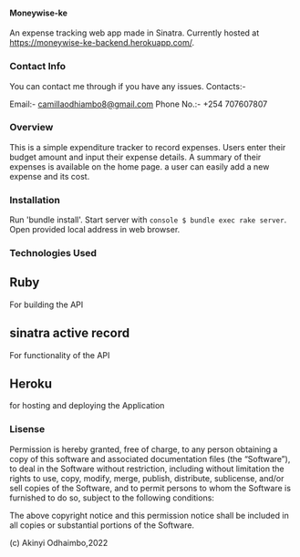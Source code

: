 

#### Moneywise-ke

An expense tracking web app made in Sinatra. Currently hosted at https://moneywise-ke-backend.herokuapp.com/.

### Contact Info
You can contact me through if you have any issues. Contacts:-

Email:- camillaodhiambo8@gmail.com
Phone No.:- +254 707607807

### Overview
This is a simple expenditure tracker to record expenses. Users enter their budget amount and input their expense details. A summary of their expenses is available on the home page. 
a user can easily add a new expense and its cost.


### Installation
Run 'bundle install'. Start server with ```console $ bundle exec rake server```. Open provided local address in web browser.

### Technologies Used

## Ruby
For building the API

## sinatra active record
For functionality of the API

## Heroku
for hosting and deploying the Application

### Lisense
Permission is hereby granted, free of charge, to any person obtaining a copy of this software and associated documentation files (the “Software”), to deal in the Software without restriction, including without limitation the rights to use, copy, modify, merge, publish, distribute, sublicense, and/or sell copies of the Software, and to permit persons to whom the Software is furnished to do so, subject to the following conditions:

The above copyright notice and this permission notice shall be included in all copies or substantial portions of the Software.

(c) Akinyi Odhaimbo,2022

